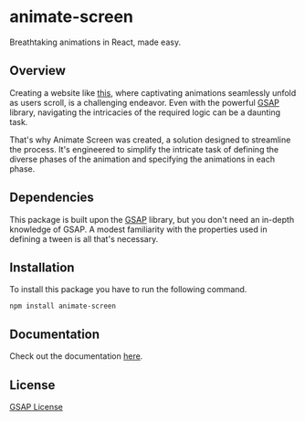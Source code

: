 # animate-screen

Breathtaking animations in React, made easy.

## Overview

Creating a website like [this](https://www.martiserra.me/moments), where captivating animations seamlessly unfold as users scroll, is a challenging endeavor. Even with the powerful [GSAP](https://gsap.com) library, navigating the intricacies of the required logic can be a daunting task.

That's why Animate Screen was created, a solution designed to streamline the process. It's engineered to simplify the intricate task of defining the diverse phases of the animation and specifying the animations in each phase.

## Dependencies

This package is built upon the [GSAP](https://gsap.com) library, but you don't need an in-depth knowledge of GSAP. A modest familiarity with the properties used in defining a tween is all that's necessary.

## Installation

To install this package you have to run the following command.

```shell
npm install animate-screen
```

## Documentation

Check out the documentation [here](https://martiserra.me/animate-screen).

## License

[GSAP License](https://gsap.com/licensing)
